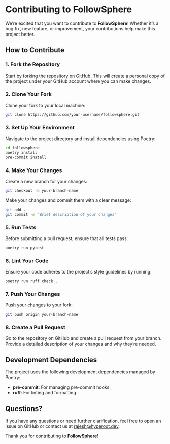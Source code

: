 # Contributing to FollowSphere

We’re excited that you want to contribute to **FollowSphere**! Whether it’s a bug fix, new feature, or improvement, your contributions help make this project better.

## How to Contribute

### 1. Fork the Repository

Start by forking the repository on GitHub. This will create a personal copy of the project under your GitHub account where you can make changes.

### 2. Clone Your Fork

Clone your fork to your local machine:

```bash
git clone https://github.com/your-username/followsphere.git
```

### 3. Set Up Your Environment

Navigate to the project directory and install dependencies using Poetry:

```bash
cd followsphere
poetry install
pre-commit install
```

### 4. Make Your Changes

Create a new branch for your changes:

```bash
git checkout -b your-branch-name
```

Make your changes and commit them with a clear message:

```bash
git add .
git commit -m "Brief description of your changes"
```

### 5. Run Tests

Before submitting a pull request, ensure that all tests pass:

```bash
poetry run pytest
```

### 6. Lint Your Code

Ensure your code adheres to the project’s style guidelines by running:

```bash
poetry run ruff check .
```

### 7. Push Your Changes

Push your changes to your fork:

```bash
git push origin your-branch-name
```

### 8. Create a Pull Request

Go to the repository on GitHub and create a pull request from your branch. Provide a detailed description of your changes and why they’re needed.

## Development Dependencies

The project uses the following development dependencies managed by Poetry:

- **pre-commit**: For managing pre-commit hooks.
- **ruff**: For linting and formatting.

## Questions?

If you have any questions or need further clarification, feel free to open an issue on GitHub or contact us at [rajesh@hyperoot.dev](mailto:rajesh@hyperoot.dev).

Thank you for contributing to **FollowSphere**!
